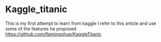 # Kaggle_titanic
This is my first attempt to learn from kaggle
I refer to this article and use some of the features he proposed
https://github.com/flamingohue/KaggleTitanic
